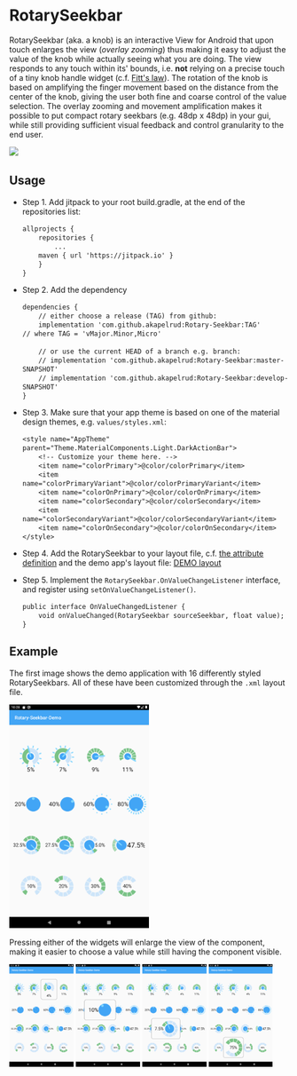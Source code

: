 # RotarySeekbar
RotarySeekbar (aka. a knob) is an interactive View for Android that upon touch enlarges the view (_overlay zooming_) thus making it easy to adjust the value of the knob while actually seeing what you are doing. The view responds to any touch within its' bounds, i.e. **not** relying on a precise touch of a tiny knob handle widget (c.f. [Fitt's law](https://en.wikipedia.org/wiki/Fitts%27s_law)). The rotation of the knob is based on amplifying the finger movement based on the distance from the center of the knob, giving the user both fine and coarse control of the value selection. The overlay zooming and movement amplification makes it possible to put compact rotary seekbars (e.g. 48dp x 48dp) in your gui, while still providing sufficient visual feedback and control granularity to the end user.

[![](https://jitpack.io/v/akapelrud/Rotary-Seekbar.svg)](https://jitpack.io/#akapelrud/Rotary-Seekbar)

## Usage
 - Step 1. Add jitpack to your root build.gradle, at the end of the repositories list:
 
    ```
    allprojects {
        repositories {
            ...
	    maven { url 'https://jitpack.io' }
        }
    }
    ```
- Step 2. Add the dependency

    ```
    dependencies {
        // either choose a release (TAG) from github:
        implementation 'com.github.akapelrud:Rotary-Seekbar:TAG'
	// where TAG = 'vMajor.Minor,Micro'
	
        // or use the current HEAD of a branch e.g. branch:
        // implementation 'com.github.akapelrud:Rotary-Seekbar:master-SNAPSHOT'
        // implementation 'com.github.akapelrud:Rotary-Seekbar:develop-SNAPSHOT'
    }
    ```
- Step 3. Make sure that your app theme is based on one of the material design themes, e.g. `values/styles.xml`:

    ```
    <style name="AppTheme" parent="Theme.MaterialComponents.Light.DarkActionBar">
        <!-- Customize your theme here. -->
        <item name="colorPrimary">@color/colorPrimary</item>
        <item name="colorPrimaryVariant">@color/colorPrimaryVariant</item>
        <item name="colorOnPrimary">@color/colorOnPrimary</item>
        <item name="colorSecondary">@color/colorSecondary</item>
        <item name="colorSecondaryVariant">@color/colorSecondaryVariant</item>
        <item name="colorOnSecondary">@color/colorOnSecondary</item>
    </style>
    ```
- Step 4. Add the RotarySeekbar to your layout file, c.f. [the attribute definition](../master/RotarySeekbar/src/main/res/values/attrs.xml) and the demo app's layout file: [DEMO layout](../master/Examples/Palette/app/src/main/res/layout/activity_main.xml)
- Step 5. Implement the `RotarySeekbar.OnValueChangeListener` interface, and register using `setOnValueChangeListener()`.

    ```
    public interface OnValueChangedListener {
        void onValueChanged(RotarySeekbar sourceSeekbar, float value);
    }
    ```

## Example
The first image shows the demo application with 16 differently styled RotarySeekbars. All of these have been customized through the `.xml` layout file.

<img src="https://raw.githubusercontent.com/akapelrud/Rotary-Seekbar/master/screenshots/Screenshot_demo_app.png" width="50%" />

Pressing either of the widgets will enlarge the view of the component, making it easier to choose a value while still having the component visible.

<img src="https://raw.githubusercontent.com/akapelrud/Rotary-Seekbar/master/screenshots/Screenshot_demo_app_01.png" width="23%" /> <img src="https://raw.githubusercontent.com/akapelrud/Rotary-Seekbar/master/screenshots/Screenshot_demo_app_02.png" width="23%" /> <img src="https://raw.githubusercontent.com/akapelrud/Rotary-Seekbar/master/screenshots/Screenshot_demo_app_03.png" width="23%" /> <img src="https://raw.githubusercontent.com/akapelrud/Rotary-Seekbar/master/screenshots/Screenshot_demo_app_04.png" width="23%" />
